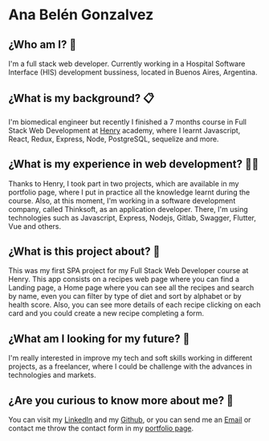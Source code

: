 # Ana Belén Gonzalvez 

## ¿Who am I? 👀

 I'm a full stack web developer. Currently working in a Hospital Software Interface (HIS) development bussiness, located in Buenos Aires, Argentina. 

## ¿What is my background? 📋

I'm biomedical engineer but recently I finished a 7 months course in Full Stack Web Development at [Henry](https://www.soyhenry.com/) academy, where I learnt Javascript, React, Redux, Express, Node, PostgreSQL, sequelize and more.

## ¿What is my experience in web development? 👩‍💻

Thanks to Henry, I took part in two projects, which are available in my portfolio page, where I put in practice all the knowledge learnt during the course. 
Also, at this moment, I'm working in a software development company, called Thinksoft, as an application developer. There, I'm using technologies such as Javascript, Express, Nodejs, Gitlab, Swagger, Flutter, Vue and others.

## ¿What is this project about? 🤔

This was my first SPA project for my Full Stack Web Developer course at Henry. This app consists on a recipes web page where you can find a Landing page, a Home page where you can see all the recipes and search by name, even you can filter by type of diet and sort by alphabet or by health score. Also, you can see more details of each recipe clicking on each card and you could create a new recipe completing a form.

## ¿What am I looking for my future? 🔮

I'm really interested in improve my tech and soft skills working in different projects, as a freelancer, where I could be challenge with the advances in technologies and markets.

## ¿Are you curious to know more about me? 🧐

You can visit my [LinkedIn](https://www.linkedin.com/in/anabel%C3%A9ngonzalvez/) and my [Github](https://github.com/AnaGonzalvez), or you can send me an [Email](mailto:anaa.gonzalvez2@gmail.com) or contact me throw the contact form in my [portfolio page](https://anagonzalvez.github.io/).
